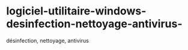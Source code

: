 # logiciel-utilitaire-windows-desinfection-nettoyage-antivirus-
désinfection, nettoyage, antivirus 
